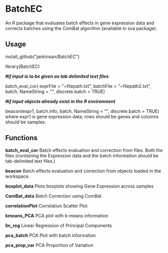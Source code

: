 # BatchEC
An R package that evaluates batch effects in gene expression data and corrects batches using the ComBat algorithm (available in sva package).

## Usage
install_github("jankinsan/BatchEC")


library(BatchEC)

***#if input is to be given as tab delimited text files***

batch_eval_cor(
  exprFile = "~filepath.txt",
  batchFile = "~filepath2.txt",
  batch,
  NameString = "",
  discrete.batch = TRUE)

***#if input objects already exist in the R environment***

beacon(expr1, 
batch.info, 
batch,
NameString = "",
discrete.batch = TRUE)
	where expr1 is gene expression data; rows should be genes and columns should be samples.

## Functions
**batch_eval_cor**	Batch effects evaluation and correction from files. Both the files (containing the Expression data and the batch information should be tab-delimited text files.)


**beacon**	        	Batch effects evaluation and correction from objects loaded in the workspace.


**boxplot_data**		Plots boxplots showing Gene Expression across samples


**ComBat_data**		Batch Correction using ComBat


**correlationPlot**   	Correlation Scatter Plot


**kmeans_PCA**      	PCA plot with k-means information


**lin_reg**            	Linear Regression of Principal Components


**pca_batch**           	PCA Plot with batch information


**pca_prop_var**        	PCA Proportion of Variation
